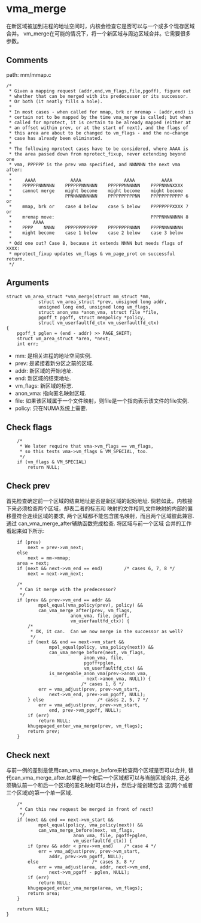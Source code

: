 vma_merge
========================================

在新区域被加到进程的地址空间时，内核会检查它是否可以与一个或多个现存区域合并。
vm_merge在可能的情况下，将一个新区域与周边区域合并。它需要很多参数。

Comments
----------------------------------------

path: mm/mmap.c
```
/*
 * Given a mapping request (addr,end,vm_flags,file,pgoff), figure out
 * whether that can be merged with its predecessor or its successor.
 * Or both (it neatly fills a hole).
 *
 * In most cases - when called for mmap, brk or mremap - [addr,end) is
 * certain not to be mapped by the time vma_merge is called; but when
 * called for mprotect, it is certain to be already mapped (either at
 * an offset within prev, or at the start of next), and the flags of
 * this area are about to be changed to vm_flags - and the no-change
 * case has already been eliminated.
 *
 * The following mprotect cases have to be considered, where AAAA is
 * the area passed down from mprotect_fixup, never extending beyond one
 * vma, PPPPPP is the prev vma specified, and NNNNNN the next vma after:
 *
 *     AAAA             AAAA                AAAA          AAAA
 *    PPPPPPNNNNNN    PPPPPPNNNNNN    PPPPPPNNNNNN    PPPPNNNNXXXX
 *    cannot merge    might become    might become    might become
 *                    PPNNNNNNNNNN    PPPPPPPPPPNN    PPPPPPPPPPPP 6 or
 *    mmap, brk or    case 4 below    case 5 below    PPPPPPPPXXXX 7 or
 *    mremap move:                                    PPPPNNNNNNNN 8
 *        AAAA
 *    PPPP    NNNN    PPPPPPPPPPPP    PPPPPPPPNNNN    PPPPNNNNNNNN
 *    might become    case 1 below    case 2 below    case 3 below
 *
 * Odd one out? Case 8, because it extends NNNN but needs flags of XXXX:
 * mprotect_fixup updates vm_flags & vm_page_prot on successful return.
 */
```

Arguments
----------------------------------------

```
struct vm_area_struct *vma_merge(struct mm_struct *mm,
            struct vm_area_struct *prev, unsigned long addr,
            unsigned long end, unsigned long vm_flags,
            struct anon_vma *anon_vma, struct file *file,
            pgoff_t pgoff, struct mempolicy *policy,
            struct vm_userfaultfd_ctx vm_userfaultfd_ctx)
{
    pgoff_t pglen = (end - addr) >> PAGE_SHIFT;
    struct vm_area_struct *area, *next;
    int err;
```

* mm: 是相关进程的地址空间实例.
* prev: 是紧接着新分区之前的区域.
* addr: 新区域的开始地址.
* end: 新区域的结束地址.
* vm_flags: 新区域的标志.
* anon_vma: 指向匿名映射区域.
* file: 如果该区域属于一个文件映射，则file是一个指向表示该文件的file实例.
* policy: 只在NUMA系统上需要.

Check flags
----------------------------------------

```
    /*
     * We later require that vma->vm_flags == vm_flags,
     * so this tests vma->vm_flags & VM_SPECIAL, too.
     */
    if (vm_flags & VM_SPECIAL)
        return NULL;
```

Check prev
----------------------------------------

首先检查确定前一个区域的结束地址是否是新区域的起始地址.
倘若如此，内核接下来必须检查两个区域，却表二者的标志和
映射的文件相同,文件映射的内部的偏移量符合连续区域的要求,
两个区域都不能包含匿名映射，而且两个区域彼此兼容.通过
can_vma_merge_after辅助函数完成检查. 将区域与前一个区域
合并的工作看起来如下所示:

```
    if (prev)
        next = prev->vm_next;
    else
        next = mm->mmap;
    area = next;
    if (next && next->vm_end == end)        /* cases 6, 7, 8 */
        next = next->vm_next;

    /*
     * Can it merge with the predecessor?
     */
    if (prev && prev->vm_end == addr &&
            mpol_equal(vma_policy(prev), policy) &&
            can_vma_merge_after(prev, vm_flags,
                        anon_vma, file, pgoff,
                        vm_userfaultfd_ctx)) {
        /*
         * OK, it can.  Can we now merge in the successor as well?
         */
        if (next && end == next->vm_start &&
                mpol_equal(policy, vma_policy(next)) &&
                can_vma_merge_before(next, vm_flags,
                             anon_vma, file,
                             pgoff+pglen,
                             vm_userfaultfd_ctx) &&
                is_mergeable_anon_vma(prev->anon_vma,
                              next->anon_vma, NULL)) {
                            /* cases 1, 6 */
            err = vma_adjust(prev, prev->vm_start,
                next->vm_end, prev->vm_pgoff, NULL);
        } else                    /* cases 2, 5, 7 */
            err = vma_adjust(prev, prev->vm_start,
                end, prev->vm_pgoff, NULL);
        if (err)
            return NULL;
        khugepaged_enter_vma_merge(prev, vm_flags);
        return prev;
    }
```

Check next
----------------------------------------

与前一例的差别是使用can_vma_merge_before来检查两个区域是否可以合并,
替代can_vma_merge_after.如果前一个和后一个区域都可以与当前区域合并,
还必须确认前一个和后一个区域的匿名映射可以合并，然后才能创建包含
这(两个或者三个区域)的第一个单一区域.

```
    /*
     * Can this new request be merged in front of next?
     */
    if (next && end == next->vm_start &&
            mpol_equal(policy, vma_policy(next)) &&
            can_vma_merge_before(next, vm_flags,
                         anon_vma, file, pgoff+pglen,
                         vm_userfaultfd_ctx)) {
        if (prev && addr < prev->vm_end)    /* case 4 */
            err = vma_adjust(prev, prev->vm_start,
                addr, prev->vm_pgoff, NULL);
        else                    /* cases 3, 8 */
            err = vma_adjust(area, addr, next->vm_end,
                next->vm_pgoff - pglen, NULL);
        if (err)
            return NULL;
        khugepaged_enter_vma_merge(area, vm_flags);
        return area;
    }

    return NULL;
}
```
